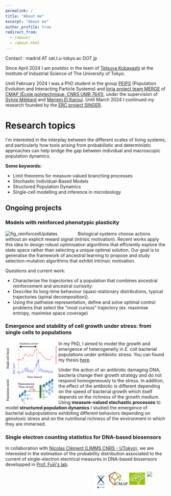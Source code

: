 ```yaml
---
permalink: /
title: "About me"
excerpt: "About me"
author_profile: true
redirect_from: 
  - /about/
  - /about.html
---
```


Contact : madrid AT sat.t.u-tokyo.ac DOT jp

Since April 2024 I am postdoc in the team of [Tetsuya Kobayashi](https://research.crmind.net/) at the Institute of Industrial Science of The University of Tokyo.

Until February 2024 I was a PhD student in the group [PEIPS](https://cmap.ip-paris.fr/en/research/probability/peips) (Population Evolution and Interacting Particle Systems) and [Inria project team MERGE](https://cmap.ip-paris.fr/en/research/probability/merge) of [CMAP (École polytechnique, CNRS UMR 7641)](https://cmap.ip-paris.fr), under the supervision of [Sylvie Méléard](https://sites.google.com/view/sylvie-meleard/accueil) and [Meriem El Karoui](http://www.elkarouilab.fr/). Until March 2024 I continued my research founded by the [ERC project SINGER](https://www.ip-paris.fr/erc-singer-stochastic-dynamics-single-cells-growth-emergence-and-resistance). 

# Research topics

I'm interested in the interplay between the different scales of living systems, and particularly how tools arising from probabilistic and deterministic approaches can help bridge the gap between individual and macroscopic population dynamics.

**Some keywords:**
* Limit theorems for measure-valued branching processes
* Stochastic Individual-Based Models
* Structured Population Dynamics
* Single-cell modelling and inference in microbiology

## Ongoing projects

### Models with reinforced phenotypic plasticity
<img align="left" width="45%" alt="fig_reinforcedUpdates" src="https://github.com/user-attachments/assets/d085fcda-7c9b-4dea-a0df-4816503b93c9" />

Biological systems choose actions without an explicit reward signal (intrisic motivation). 
Recent works apply this idea to design robust optimisation algorithms that efficiently explore the state space rather than selecting a unique optimal solution. 
Our goal is to generalise the framework of ancestral learning to propose and study selection-mutation algorithms that exhibit intrinsic motivation.

Questions and current work:
* Characterise the trajectories of a population that combines ancestral reinforcement and ancestral curiosity:
* Describe its long-time behaviour (quasi-stationary distributions, typical trajectories (spinal decomposition)).
* Using the pathwise representation, define and solve optimal control problems that select the “most curious” trajectory (ex. maximise entropy, maximise space coverage)


### Emergence and stability of cell growth under stress: from single cells to populations
<img align="left" width="33%" src="/images/fig_ecoligrowth.png">

In my PhD, I aimed to model the growth and emergence of heterogeneity in *E. coli* bacterial populations under antibiotic stress. You can found my thesis [here](/files/Manuscrit_2depot.pdf).

Under the action of an antibiotic damaging DNA, bacteria change their growth strategy and do not respond homogeneously to the stress. In addition, the effect of the antibiotic is different depending on the speed of bacterial growth which itself depends on the richness of the growth medium. Using **measure-valued stochastic processes** to model **structured population dynamics** I studied the emergence of bacterial subpopulations exhibiting different behaviors depending on genotoxic stress and on the nutritional richness of the environment in which they are immersed.

### Single electron counting statistics for DNA-based biosensors
In collaboration with [Nicolas Clément (LIMMS CNRS - UTokyo)](https://limms-tokyo.org), we are interested in the estimation of the probability distribution associated to the current of single-electron electrical measures in DNA-based biosensors developped in [Prof. Fujii's lab](http://www.microfluidics.iis.u-tokyo.ac.jp/). 


<a href="https://www.ip-paris.fr/erc-singer-stochastic-dynamics-single-cells-growth-emergence-and-resistance"><img align="right" width="12%" src="https://www.ip-paris.fr/sites/default/files/pages/images/logo-EU%5B43%5D.png"></a>
<a href="http://www.cmap.polytechnique.fr/chaire-mmb/"><img align="right" width="12%" src="/images/LogoMMB.jpeg"></a>
<a href="https://portail.polytechnique.edu/cmap/en/cmap-website"><img align="right" width="12%" src="/images/logo-cmap_a_cote.jpeg"></a>
<a href="https://www.polytechnique.edu/"><img align="right" width="9%" src="/images/logo_x.png"></a>

